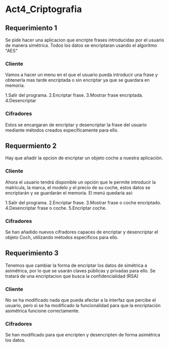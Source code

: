 # Act4_Criptografia

## Requerimiento 1

Se pide hacer una aplicacion que encripte frases introducidas por el usuario de manera simétrica.
Todos los datos se encriptaran usando el algoritmo "AES"

### Cliente

Vamos a hacer un menu en el que el usuario pueda introducir una frase y obtenerla mas tarde encriptada o sin encriptar ya que se guardara en memoria.

1.Salir del programa.
2.Encriptar frase.
3.Mostrar frase encriptada.
4.Desencriptar

### Cifradores

Estos se encargaran de encriptar y desencriptar la frase del usuario mediante métodos creados especificamente para ello.

## Requermiento 2

Hay que añadir la opcion de encriptar un objeto coche a nuestra aplicación.

### Cliente

Ahora el usuario tendrá disponible un opción que le permite introducir la matrícula, la marca, el modelo y el precio de su coche, estos datos se encriptarán y
se guardarán el memoria.
El menú quedaría así:

1.Salir del programa.
2.Encriptar frase.
3.Mostrar frase o coche encriptado.
4.Desencriptar frase o coche.
5.Encriptar coche.

### Cifradores

Se han añadido nuevos cifradores capaces de encriptar y desencriptar el objeto Coch, utilizando métodos específicos para ello.

## Requerimiento 3

Tenemos que cambiar la forma de encriptar los datos de simétrica a asimétrica, por lo que se usarán claves públicas y privadas para ello.
Se tratará de una encriptacion que busca la confidencialidad (RSA)

### Cliente

No se ha modificado nada que pueda afectar a la interfaz que percibe el usuario, pero si se ha modificado la funcionalidad para que la encriptación asimétrica funcione correctamente.

### Cifradores

Se han modificado para que encripten y desencripten de forma asimétrica los datos.
